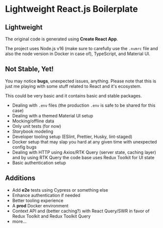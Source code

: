 # Lightweight React.js Boilerplate

## Lightweight

The original code is generated using **Create React App**.

The project uses Node.js v16 (make sure to carefully use the `.nvmrc` file and also the node version in Docker in case of), TypeScript, and Material UI.

## Not Stable, Yet!

You may notice **bugs**, unexpected issues, anything. Please note that this is just me playing with some stuff related to React and it's ecosystem.

This could be very basic and it contains basic and stable packages.

- Dealing with `.env` files (the production `.env` is safe to be shared for this case)
- Dealing with a themed Material UI setup
- Mocking/offline data
- Only unit tests (for now)
- Storybook modeling
- Developer tooling setup (ESlint, Prettier, Husky, lint-staged)
- Docker setup that may slap you hard at any given time with unexpected config bugs
- Dealing with HTTP using Axios/RTK Query (server state, caching layer) and by using RTK Query the code base uses Redux Toolkit for UI state
- Basic authentication setup

## Additions

- Add **e2e** tests using Cypress or something else
- Enhance authentication if needed
- Better tooling experience
- A **prod** Docker environment
- Context API and (better caching?) with React Query/SWR in favor of Redux Toolkit and Redux Toolkit Query
- more...
